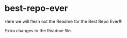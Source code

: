 # best-repo-ever

Here we will flesh out the Readme for the Best Repo Ever!!!

Extra changes to the Readme file.
